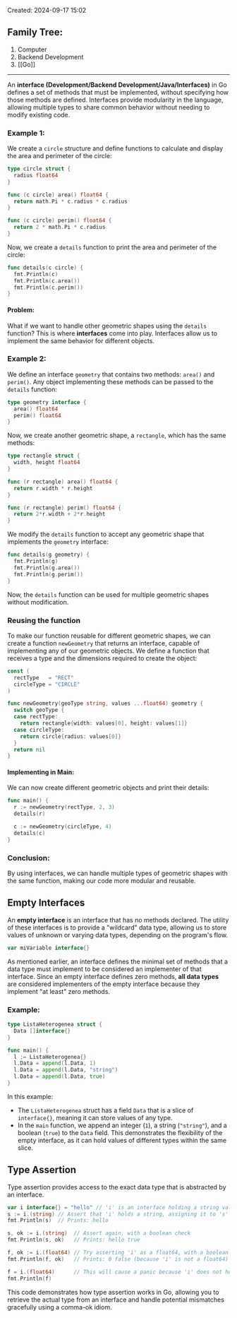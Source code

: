 Created: 2024-09-17 15:02
## Family Tree:
1. Computer
2. Backend Development
3. [[Go]]
-- -
An **interface (Development/Backend Development/Java/Interfaces)** in Go defines a set of methods that must be implemented, without specifying how those methods are defined. Interfaces provide modularity in the language, allowing multiple types to share common behavior without needing to modify existing code.
### Example 1:
We create a `circle` structure and define functions to calculate and display the area and perimeter of the circle:
```go
type circle struct {
  radius float64
}

func (c circle) area() float64 {
  return math.Pi * c.radius * c.radius
}

func (c circle) perim() float64 {
  return 2 * math.Pi * c.radius
}
```
Now, we create a `details` function to print the area and perimeter of the circle:
```go
func details(c circle) {
  fmt.Println(c)
  fmt.Println(c.area())
  fmt.Println(c.perim())
}
```
#### Problem:
What if we want to handle other geometric shapes using the `details` function? This is where **interfaces** come into play. Interfaces allow us to implement the same behavior for different objects.
### Example 2:
We define an interface `geometry` that contains two methods: `area()` and `perim()`. Any object implementing these methods can be passed to the `details` function:
```go
type geometry interface {
  area() float64
  perim() float64
}
```
Now, we create another geometric shape, a `rectangle`, which has the same methods:
```go
type rectangle struct {
  width, height float64
}

func (r rectangle) area() float64 {
  return r.width * r.height
}

func (r rectangle) perim() float64 {
  return 2*r.width + 2*r.height
}
```
We modify the `details` function to accept any geometric shape that implements the `geometry` interface:
```go
func details(g geometry) {
  fmt.Println(g)
  fmt.Println(g.area())
  fmt.Println(g.perim())
}
```
Now, the `details` function can be used for multiple geometric shapes without modification.
### Reusing the function
To make our function reusable for different geometric shapes, we can create a function `newGeometry` that returns an interface, capable of implementing any of our geometric objects.
We define a function that receives a type and the dimensions required to create the object:
```go
const (
  rectType   = "RECT"
  circleType = "CIRCLE"
)

func newGeometry(geoType string, values ...float64) geometry {
  switch geoType {
  case rectType:
    return rectangle{width: values[0], height: values[1]}
  case circleType:
    return circle{radius: values[0]}
  }
  return nil
}
```
#### Implementing in Main:
We can now create different geometric objects and print their details:
```go
func main() {
  r := newGeometry(rectType, 2, 3)
  details(r)

  c := newGeometry(circleType, 4)
  details(c)
}
```
### Conclusion:
By using interfaces, we can handle multiple types of geometric shapes with the same function, making our code more modular and reusable.
## Empty Interfaces
An **empty interface** is an interface that has no methods declared. The utility of these interfaces is to provide a "wildcard" data type, allowing us to store values of unknown or varying data types, depending on the program's flow.
```go
var miVariable interface{}
```
As mentioned earlier, an interface defines the minimal set of methods that a data type must implement to be considered an implementer of that interface. Since an empty interface defines zero methods, **all data types** are considered implementers of the empty interface because they implement "at least" zero methods.
### Example:
```go
type ListaHeterogenea struct {
  Data []interface{}
}

func main() {
  l := ListaHeterogenea{}
  l.Data = append(l.Data, 1)
  l.Data = append(l.Data, "string")
  l.Data = append(l.Data, true)
}
```
In this example:
- The `ListaHeterogenea` struct has a field `Data` that is a slice of `interface{}`, meaning it can store values of any type.
- In the `main` function, we append an integer (`1`), a string (`"string"`), and a boolean (`true`) to the `Data` field.
This demonstrates the flexibility of the empty interface, as it can hold values of different types within the same slice.
## Type Assertion
Type assertion provides access to the exact data type that is abstracted by an interface.
```go
var i interface{} = "hello" // 'i' is an interface holding a string value
s := i.(string) // Assert that 'i' holds a string, assigning it to 's'
fmt.Println(s)  // Prints: hello

s, ok := i.(string)  // Assert again, with a boolean check
fmt.Println(s, ok)   // Prints: hello true

f, ok := i.(float64) // Try asserting 'i' as a float64, with a boolean check
fmt.Println(f, ok)   // Prints: 0 false (because 'i' is not a float64)

f = i.(float64)      // This will cause a panic because 'i' does not hold a float64
fmt.Println(f)
```
This code demonstrates how type assertion works in Go, allowing you to retrieve the actual type from an interface and handle potential mismatches gracefully using a comma-ok idiom.